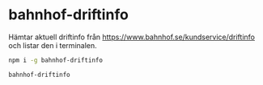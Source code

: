 # bahnhof-driftinfo

Hämtar aktuell driftinfo från https://www.bahnhof.se/kundservice/driftinfo och listar den i terminalen.

``` bash
npm i -g bahnhof-driftinfo
```

``` bash
bahnhof-driftinfo
```
